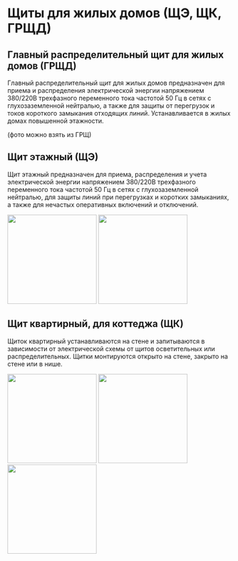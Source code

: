 # Щиты для жилых домов (ЩЭ, ЩК, ГРЩД)

## Главный распределительный щит для жилых домов (ГРЩД)

Главный распределительный щит для жилых домов предназначен для приема и распределения электрической энергии напряжением 380/220В трехфазного переменного тока частотой 50 Гц в сетях с глухозаземленной нейтралью, а также для защиты от перегрузок и токов короткого замыкания отходящих линий. Устанавливается в жилых домах повышенной этажности.

(фото можно взять из ГРЩ)

## Щит этажный (ЩЭ)

Щит этажный предназначен для приема, распределения и учета электрической энергии напряжением 380/220В трехфазного переменного тока частотой 50 Гц в сетях с глухозаземленной нейтралью, для защиты линий при перегрузках и коротких замыканиях, а также для нечастых оперативных включений и отключений.

<img src="http://zenit-el.ru/catalog_photos/item_1127/1127_5dbc587e6ab01b1167914b423995943a.jpg" height="200" />
<img src="http://promtorg-71.ru/wp-content/uploads/2017/07/shchit-ehtazhnyj.jpg" height="200" />

## Щит квартирный, для коттеджа (ЩК)

Щиток квартирный устанавливаются на стене и запитываются в зависимости от электрической схемы от щитов осветительных или распределительных. Щитки монтируются открыто на стене, закрыто на стене или в нише.

<img src="http://1электрооборудование.рф/wp-content/uploads/2016/01/IMG_0288.jpg" height="200" />
<img src="http://www.silelectro.ru/media/zoo/images/16_e32d9962ed0f42ac0c9212648eea7f5d.jpg" height="200" />
<img src="https://nnovgorod.promindex.ru/files/images/product/large_image/32/317531/kvartirnie-schiti-schk_5997cbe6dc962.jpg" height="200" />